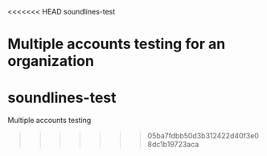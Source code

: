 <<<<<<< HEAD
soundlines-test

Multiple accounts testing for an organization
=======
# soundlines-test
Multiple accounts testing
>>>>>>> 05ba7fdbb50d3b312422d40f3e08dc1b19723aca
